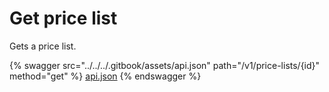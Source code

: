 # Get  price list

Gets a price list.

{% swagger src="../../../.gitbook/assets/api.json" path="/v1/price-lists/{id}" method="get" %}
[api.json](../../../.gitbook/assets/api.json)
{% endswagger %}

